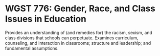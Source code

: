 # WGST 776: Gender, Race, and Class Issues in Education

Provides an understanding of (and remedies for) the racism, sexism, and class divisions that schools can perpetuate. Examines curriculum, counseling, and interaction in classrooms; structure and leadership; and fundamental assumptions.